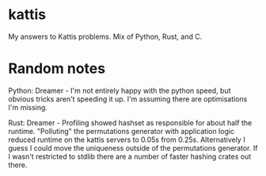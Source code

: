 # kattis
My answers to Kattis problems.  Mix of Python, Rust, and C.



# Random notes

Python:
    Dreamer - I'm not entirely happy with the python speed, but obvious tricks aren't speeding it up.  I'm assuming there are optimisations I'm missing.

Rust:
    Dreamer - Profiling showed hashset as responsible for about half the runtime.  "Polluting" the permutations generator with application logic reduced runtime on the kattis servers to 0.05s from 0.25s.  Alternatively I guess I could move the uniqueness outside of the permutations generator.  If I wasn't restricted to stdlib there are a number of faster hashing crates out there.
